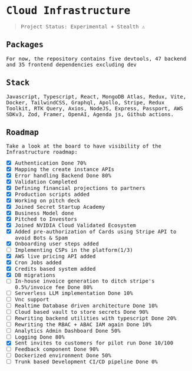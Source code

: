 <samp>

# Cloud Infrastructure

> Project Status: Experimental + Stealth ⚠️

## Packages

For now, the repository contains five devtools, 47 backend and 35 frontend dependencies excluding dev

## Stack
Javascript, Typescript, React, MongoDB Atlas, Redux, Vite, Docker, TailwindCSS, Graphql, Apollo, Stripe, Redux Toolkit, RTK Query, Axios, NodeJS, Express, Passport, AWS SDKv3, Zod, Framer, OpenAI, Agenda js, Github actions.

## Roadmap

Take a look at the board to have visibility of the Infrastructure roadmap:

- [x] Authentication Done 70%
- [x] Mapping the create instance APIs
- [x] Error handling Backend Done 80%
- [x] Validation Completed
- [x] Defining financial projections to partners 
- [x] Production scripts added
- [x] Working on pitch deck
- [x] Joined Secret Startup Academy
- [x] Business Model done
- [x] Pitched to Investors
- [x] Joined NVIDIA Cloud Validated Ecosystem
- [x] Added pre-authorization of Cards using Stripe API to avoid Bots & Spam
- [x] Onboarding user steps added
- [ ] Implementing CSPs in the platform(1/3)
- [x] AWS live pricing API added
- [x] Cron Jobs added
- [x] Credits based system added
- [x] DB migrations
- [ ] In-house invoice generation to ditch stripe's 0.5%/invoice fee Done 80%
- [ ] Serverless LLM implementation Done 10%
- [ ] Vnc support
- [ ] Realtime Database driven architecture Done 10%
- [ ] Cloud based vault to store secrets Done 90%
- [ ] Rewriting backend utilities with typescript Done 20%
- [ ] Rewriting the RBAC + ABAC IAM again Done 10%
- [ ] Analytics Admin Dashboard Done 50%
- [ ] Logging Done 80%
- [x] Sent invites to customers for pilot run Done 10/100
- [ ] Feedback component Done 90%
- [ ] Dockerized environment Done 50%
- [ ] Trunk based Development CI/CD pipeline Done 0%

</samp>
